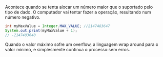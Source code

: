 Acontece quando se tenta alocar um número maior que o suportado pelo tipo de dado. O computador vai tentar fazer a operação, resultando num número negativo.

```Java
int myMaxValue = Integer.MAX_VALUE; //2147483647
System.out.print(myMaxValue + 1);
// -2147483648 
```

Quando o valor máximo sofre um overflow, a linguagem wrap around para o valor mínimo, e simplesmente continua o processo sem erros.